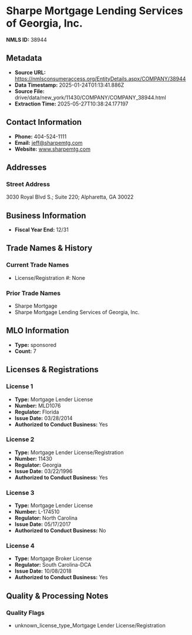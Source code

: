# Sharpe Mortgage Lending Services of Georgia, Inc.

**NMLS ID:** 38944

## Metadata
- **Source URL:** https://nmlsconsumeraccess.org/EntityDetails.aspx/COMPANY/38944
- **Data Timestamp:** 2025-01-24T01:13:41.886Z
- **Source File:** drive/data/new_york/11430/COMPANY/COMPANY_38944.html
- **Extraction Time:** 2025-05-27T10:38:24.177197

## Contact Information
- **Phone:** 404-524-1111
- **Email:** jeff@sharpemtg.com
- **Website:** www.sharpemtg.com

## Addresses
### Street Address
3030 Royal Blvd S.; Suite 220; Alpharetta, GA 30022

## Business Information
- **Fiscal Year End:** 12/31

## Trade Names & History
### Current Trade Names
- License/Registration #: None

### Prior Trade Names
- Sharpe Mortgage
- Sharpe Mortgage Lending Services of Georgia, Inc.

## MLO Information
- **Type:** sponsored
- **Count:** 7

## Licenses & Registrations

### License 1
- **Type:** Mortgage Lender License
- **Number:** MLD1076
- **Regulator:** Florida
- **Issue Date:** 03/28/2014
- **Authorized to Conduct Business:** Yes

### License 2
- **Type:** Mortgage Lender License/Registration
- **Number:** 11430
- **Regulator:** Georgia
- **Issue Date:** 03/22/1996
- **Authorized to Conduct Business:** Yes

### License 3
- **Type:** Mortgage Lender License
- **Number:** L-174510
- **Regulator:** North Carolina
- **Issue Date:** 05/17/2017
- **Authorized to Conduct Business:** No

### License 4
- **Type:** Mortgage Broker License
- **Regulator:** South Carolina-DCA
- **Issue Date:** 10/08/2018
- **Authorized to Conduct Business:** Yes

## Quality & Processing Notes
### Quality Flags
- unknown_license_type_Mortgage Lender License/Registration

